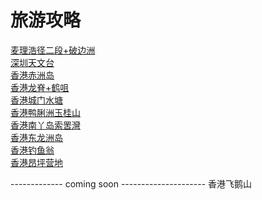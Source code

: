 # 旅游攻略

[麦理浩径二段+破边洲](./hongkongMacLehoseTrailGuide/outputGuide.md)  
[深圳天文台](./SZAstronomicalObservatory/guide.md)  
[香港赤洲岛](./HKChekChau/guide.md)  
[香港龙脊+鹤咀](./HKDragonBack/guide.md)  
[香港城门水塘](./HKShingMunReservoir/HKShingMunReservoir.md)  
[香港鸭脷洲玉桂山](./HKAberdeenIsland/guide.md)  
[香港南丫岛索罟灣](./HKLammaIsland/guide.md)  
[香港东龙洲岛](./HKTungLungChau/guide.md)  
[香港钓鱼翁](./HKHighJunkPeak/guide.md)  
[香港昂坪营地](./HKNgongPingCampsite/guide.md)  

------------- coming soon ---------------------
香港飞鹅山
